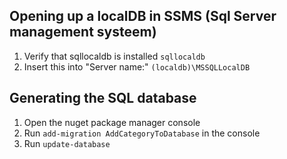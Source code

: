 ## Opening up a localDB in SSMS (Sql Server management systeem)
1. Verify that sqllocaldb is installed ```sqllocaldb```
1. Insert this into "Server name:" ```(localdb)\MSSQLLocalDB```

## Generating the SQL database
1. Open the nuget package manager console
1. Run ```add-migration AddCategoryToDatabase``` in the console
1. Run ```update-database```